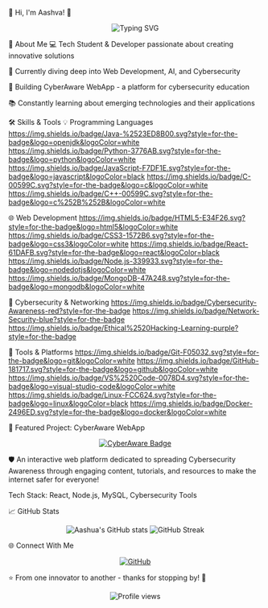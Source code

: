 👋 Hi, I'm Aashva! 🌟
<p align="center"> <img src="https://readme-typing-svg.demolab.com?font=Fira+Code&size=24&pause=1000&color=0A66C2&center=true&vCenter=true&width=500&lines=Passionate+Developer+💻;Cybersecurity+Enthusiast+🔐;Always+Learning+🚀" alt="Typing SVG" /> </p>
🚀 About Me
💻 Tech Student & Developer passionate about creating innovative solutions

🌱 Currently diving deep into Web Development, AI, and Cybersecurity

🔭 Building CyberAware WebApp - a platform for cybersecurity education

📚 Constantly learning about emerging technologies and their applications

🛠️ Skills & Tools
💡 Programming Languages
https://img.shields.io/badge/Java-%2523ED8B00.svg?style=for-the-badge&logo=openjdk&logoColor=white
https://img.shields.io/badge/Python-3776AB.svg?style=for-the-badge&logo=python&logoColor=white
https://img.shields.io/badge/JavaScript-F7DF1E.svg?style=for-the-badge&logo=javascript&logoColor=black
https://img.shields.io/badge/C-00599C.svg?style=for-the-badge&logo=c&logoColor=white
https://img.shields.io/badge/C++-00599C.svg?style=for-the-badge&logo=c%252B%252B&logoColor=white

🌐 Web Development
https://img.shields.io/badge/HTML5-E34F26.svg?style=for-the-badge&logo=html5&logoColor=white
https://img.shields.io/badge/CSS3-1572B6.svg?style=for-the-badge&logo=css3&logoColor=white
https://img.shields.io/badge/React-61DAFB.svg?style=for-the-badge&logo=react&logoColor=black
https://img.shields.io/badge/Node.js-339933.svg?style=for-the-badge&logo=nodedotjs&logoColor=white
https://img.shields.io/badge/MongoDB-47A248.svg?style=for-the-badge&logo=mongodb&logoColor=white

🔐 Cybersecurity & Networking
https://img.shields.io/badge/Cybersecurity-Awareness-red?style=for-the-badge
https://img.shields.io/badge/Network-Security-blue?style=for-the-badge
https://img.shields.io/badge/Ethical%2520Hacking-Learning-purple?style=for-the-badge

🧰 Tools & Platforms
https://img.shields.io/badge/Git-F05032.svg?style=for-the-badge&logo=git&logoColor=white
https://img.shields.io/badge/GitHub-181717.svg?style=for-the-badge&logo=github&logoColor=white
https://img.shields.io/badge/VS%2520Code-0078D4.svg?style=for-the-badge&logo=visual-studio-code&logoColor=white
https://img.shields.io/badge/Linux-FCC624.svg?style=for-the-badge&logo=linux&logoColor=black
https://img.shields.io/badge/Docker-2496ED.svg?style=for-the-badge&logo=docker&logoColor=white

🚧 Featured Project: CyberAware WebApp
<p align="center"> <a href="https://staysecure.vercel.app" target="_blank"> <img src="https://img.shields.io/badge/🚀_Visit_CyberAware-000000?style=for-the-badge&logo=vercel&logoColor=white" alt="CyberAware Badge" /> </a> </p>
🛡️ An interactive web platform dedicated to spreading Cybersecurity Awareness through engaging content, tutorials, and resources to make the internet safer for everyone!

Tech Stack: React, Node.js, MySQL, Cybersecurity Tools

📈 GitHub Stats
<p align="center"> <img src="https://github-readme-stats.vercel.app/api?username=AASHVA-bit&show_icons=true&theme=radical" alt="Aashua's GitHub stats" /> <img src="https://github-readme-streak-stats.herokuapp.com/?user=AASHVA-bit&theme=radical" alt="GitHub Streak" /> </p>
🌐 Connect With Me
<p align="center">  </a> <a href="https://github.com/AASHVA-bit" target="_blank"> <img src="https://img.shields.io/badge/GitHub-181717?style=for-the-badge&logo=github&logoColor=white" alt="GitHub" /> </a>  </p>
⭐ From one innovator to another - thanks for stopping by!  🚀

<p align="center"> <img src="https://komarev.com/ghpvc/?username=AASHVA-bit&color=blueviolet&style=flat" alt="Profile views" /> </p>
